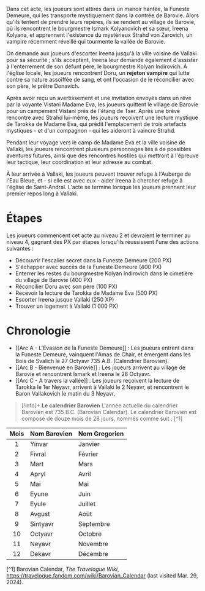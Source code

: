 Dans cet acte, les joueurs sont attirés dans un manoir hantée, la Funeste Demeure, qui les transporte mystiquement dans la contrée de Barovie. Alors qu'ils tentent de prendre leurs repères, ils se rendent au village de Barovie, où ils rencontrent le bourgmestre Ismark Kolyanovich et sa sœur, Ireena Kolyana, et apprennent l'existence du mystérieux Strahd von Zarovich, un vampire récemment réveillé qui tourmente la vallée de Barovie.

On demande aux joueurs d'escorter Ireena jusqu'à la ville voisine de Vallaki pour sa sécurité ; s'ils acceptent, Ireena leur demande également d'assister à l'enterrement de son défunt père, le bourgmestre Kolyan Indirovich. À l'église locale, les joueurs rencontrent Doru, un **rejeton vampire** qui lutte contre sa nature assoiffée de sang, et ont l'occasion de le réconcilier avec son père, le prêtre Donavich.

Après avoir reçu un avertissement et une invitation envoyés dans un rêve par la voyante Vistani Madame Eva, les joueurs quittent le village de Barovie pour un campement Vistani près de l'étang de Tser. Après une brève rencontre avec Strahd lui-même, les joueurs reçoivent une lecture mystique de Tarokka de Madame Eva, qui prédit l'emplacement de trois artefacts mystiques - et d'un compagnon - qui les aideront à vaincre Strahd.

Pendant leur voyage vers le camp de Madame Eva et la ville voisine de Vallaki, les joueurs rencontrent plusieurs personnages liés à de possibles aventures futures, ainsi que des rencontres hostiles qui mettront à l'épreuve leur tactique, leur coordination et leur adresse au combat.

À leur arrivée à Vallaki, les joueurs peuvent trouver refuge à l'Auberge de l'Eau Bleue, et - si elle est avec eux - aider Ireena à chercher refuge à l'église de Saint-Andral. L'acte se termine lorsque les joueurs prennent leur premier repos long à Vallaki.

# Étapes

Les joueurs commencent cet acte au niveau 2 et devraient le terminer au niveau 4, gagnant des PX par étapes lorsqu'ils réussissent l'une des actions suivantes :

- Découvrir l'escalier secret dans la Funeste Demeure (200 PX)
- S'échapper avec succès de la Funeste Demeure (400 PX)
- Enterrer les restes du bourgmestre Kolyan Indirovich dans le cimetière du village de Barovie (400 PX)
- Réconcilier Doru avec son père (100 PX)
- Recevoir la lecture de Tarokka de Madame Eva (500 PX)
- Escorter Ireena jusque Vallaki (250 XP)
- Trouver un logement à Vallaki (1 000 PX)

# Chronologie

- [[Arc A - L'Evasion de la Funeste Demeure]] : Les joueurs entrent dans la Funeste Demeure, vainquent l'Amas de Chair, et émergent dans les Bois de Svalich le 27 Octyavr 735 A.B. (Calendrier Barovien).
- [[Arc B - Bienvenue en Barovie]] : Les joueurs arrivent au village de Barovie et rencontrent Ismark et Ireena le 28 Octyavr.
- [[Arc C - A travers la vallée]] : Les joueurs reçoivent la lecture de Tarokka le 1er Neyavr, arrivent à Vallaki le 2 Neyavr, et rencontrent le Baron Vallakovich le matin du 3 Neyavr.

> [!info]+ **Le calendrier Barovien** 
> L'année actuelle du calendrier Barovien est 735 B.C. (Barovian Calendar). Le calendrier Barovien est composé de douze mois de 28 jours, nommés comme suit : [^1] 
> 
> 
| Mois | Nom Barovien | Nom Gregorien |
| :---: | :------------ | :------------- |
|   1   | Yinvar        | Janvier        |
|   2   | Fivral        | Février       |
|   3   | Mart          | Mars          |
|   4   | Apryl         | Avril          |
|   5   | Mai           | Mai            |
|   6   | Eyune         | Juin           |
|   7   | Eyule         | Juillet           |
|   8   | Avgust        | Août         |
|   9   | Sintyavr      | Septembre      |
|  10   | Octyavr       | Octobre        |
|  11   | Neyavr        | Novembre       |
|  12   | Dekavr        | Décembre       |



[^1] Barovian Calendar, *The Travelogue Wiki*, https://travelogue.fandom.com/wiki/Barovian_Calendar (last visited Mar. 29, 2024).